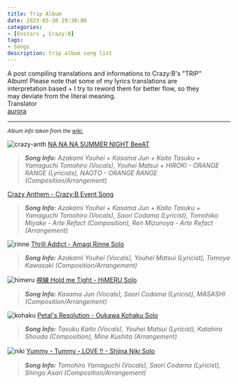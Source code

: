 ```yaml
---
title: Trip Album
date: 2023-05-30 19:30:00
categories:
- [Enstars , Crazy:B]
tags:
- Songs
description: trip album song list
---
```


<div class="preview-wrapper reverse" style="--storyColor: #hex;--storyColor-rgb: r,g,b;--storyColor-h: hue;--storyColor-s: saturation%;--storyColor-l: lightness%;">
  <div class="grid-wrapper">
      <div class="preview-background" style="background-image: url('https://media.discordapp.net/attachments/1110345002015535124/1112970174522462218/IMG_5061.webp?width=1664&height=910')"></div>
      <div class="preview-box" style="background: calc(var(--card-background) + 2%)">
          <div class="info-area">
              <div class="synopsis" style="width: 90%;">
                A post compiling translations and informations to Crazy:B's "TRIP" Album! Please note that some of my lyrics translations are interpretation based + I try to reword them for better flow, so they may deviate from the literal meaning.
              </div>
          </div>
          <div class="info-item tl">
              <div class="label">
                  Translator
              </div>
              <div class="value">
                  <a href="https://twitter.com/azurecrystalz">aurora</a>
              </div>
            </div>
        </div>
  </div>
</div>

<!-- more -->

<div style="margin-top: 3%">
  <style>
    .hint--error.hint--top-left:before, .hint--error.hint--top-right:before, .hint--error.hint--top:before {
    border-top-color: #6a3446;
    }
    .hint--error:after {
    background-color: #6a3446;
    text-shadow: 0 -1px 0px #592726;
    }
    [character] {
      --dark-mode: hsl(var(--hue), 30%, 30%);
      display: flex;
    }
    [character]::before {
      position: absolute;
      margin-left: 75px;
    }
    [character] p {
      max-width: calc(100% - 75px);
      margin-left: 75px;
      color: inherit;
    }
    :root[theme='dark'] [character] p {
      background: var(--dark-mode);
    }
    :root[theme='dark'] [character] p .thought {
      color: #9f9fff;
    }
    :root[theme='light'] [character] p {
      background: var(--light-mode);
    }
    [character] p:first-child {
      margin-top: 20px;
      border-top-left-radius: 0px;
    }
    [character] p:first-child::before {
      position: absolute;
      left: 0;
    }
    [character]::after {
      display: none;
      left: 65px;
      top: 37px;
    }
    .msr-narration {
      display: flex;
      align-items: center;
      margin: 20px 0px;
      gap: 5px;
    }
    .msr-narration::before {
      content: "";
      display: inline-block;
      background: var(--article-text);
      height: 1px;
      width: 15%;
    }
    .msr-narration p {
      margin: 0;
    }
    @media (max-width: 650px) {
    [character] p {
        margin:0 0 .4em 65px;
        padding: .72em;
        margin-left: 55px !important;
    }
    [character]::before,[character][hidden]::before,[character][unknown]::before {
        margin-left: 70px;
        margin-left: 55px !important;
    }
}    
  </style>

***

<sup><i>Album info taken from the <a href="https://ensemble-stars.fandom.com/wiki/ES_ALBUM_SERIES_Crazy:B_TRIP">wiki.</a></i></i>

![crazy-anth](https://media.discordapp.net/attachments/1110345002015535124/1135991294007717959/IMG_7192.png?width=1748&height=288)
[NA NA NA SUMMER NIGHT BeeAT](/)
> ***Song Info:** Azakami Youhei + Kasama Jun + Kaito Tasuku + Yamaguchi Tomohiro (Vocals), Youhei Matsui + HIROKI - ORANGE RANGE (Lyricists), NAOTO - ORANGE RANGE (Composition/Arrangement)*

[Crazy Anthem - Crazy:B Event Song](/2023/05/30/crazy-anthem/)
> ***Song Info:** Azakami Youhei + Kasama Jun + Kaito Tasuku + Yamaguchi Tomohiro (Vocals), Saori Codama (Lyricist), Tomohiko Miyake - Arte Refact (Composition), Ren Mizunoya - Arte Refact (Arrangement)*

![rinne](https://media.discordapp.net/attachments/1110345002015535124/1135989761782329464/IMG_7190.png?width=1748&height=282)
[Thrill Addict - Amagi Rinne Solo](/)
> ***Song Info:** Azakami Youhei (Vocals), Youhei Matsui (Lyricist), Tomoya Kawasaki (Composition/Arrangement)*

![himeru](https://cdn.discordapp.com/attachments/1110345002015535124/1110367830467154010/IMG_4879.png)
[視線 Hold me Tight - HiMERU Solo](/2023/05/22/shisen-hold-me-tight/)
> ***Song Info:** Kasama Jun (Vocals), Saori Codama (Lyricist), MASASHI (Composition/Arrangement)*

![kohaku](https://media.discordapp.net/attachments/1110345002015535124/1135978577612001331/IMG_7189.png?width=1748&height=276)
[Petal's Resolution - Oukawa Kohaku Solo](/)
> ***Song Info:** Tasuku Kaito (Vocals), Youhei Matsui (Lyricist), Katahira Shouda (Composition), Mine Kushita (Arrangement)*

![niki](https://media.discordapp.net/attachments/1110345002015535124/1135978577255477398/IMG_7188.png?width=1748&height=310)
[Yummy・Tummy・LOVE !! - Shiina Niki Solo](/2023/08/01/yummy-tummy-love/)
> ***Song Info:** Tomohiro Yamaguchi (Vocals), Saori Codama (Lyricist), Shingo Asari (Composition/Arrangement)*

  <!-- CONTENT GOES HERE -->

  <!-- 
  SPEECH BUBBLE FORMAT: 
  {% bubble [CHARACTER_FIRST_NAME] [ATTRIBUTE(optional)]}
    DIALOGUE TEXT HERE

    ADD A LINE SPACE FOR A NEW LINE

    <th>EMBED THOUGHT DIALOGUE WITH THESE TAGS</th>
  {% endbubble %}
  -->

  </div>

